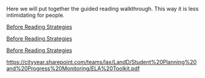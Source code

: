 
Here we will put together the guided reading walkthrough. This way it is less intimidating for people.


[Before Reading Strategies](/https://cityyear.sharepoint.com/teams/lax/LandD/Student%20Planning%20and%20Progress%20Monitoring/ELA%20Toolkit.pdf ':target=22blank')

[Before Reading Strategies](ela_toolkit.pdf ':target=22 self')

[Before Reading Strategies](ELA_Toolkit.pdf ':target=22 blank')

https://cityyear.sharepoint.com/teams/lax/LandD/Student%20Planning%20and%20Progress%20Monitoring/ELA%20Toolkit.pdf

<script src="path-to-file/docsify-pdf-embed.js"></script>